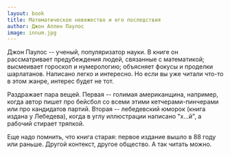```yaml
---
layout: book
title: Математическое невежество и его последствия
author: Джон Аллен Паулос
image: innum.jpg
---
```


Джон Паулос -- ученый, популяризатор науки. В книге он рассматривает
предубеждения людей, связанные с математикой; высмеивает гороскоп и нумерологию;
объясняет фокусы и проделки шарлатанов. Написано легко и интересно. Но если вы
уже читали что-то в этом жанре, интерес будет не тот.

Раздражает пара вещей. Первая -- голимая американщина, например, когда автор
пишет про бейсбол со всеми этими кетчерами-пинчерами или про кандидатов
партий. Вторая -- лебедевский юморок (книга издана у Лебедева), когда в углу
иллюстрации написано "х...й", а рабочий стирает тряпкой.

Еще надо помнить, что книга старая: первое издание вышло в 88 году или
раньше. Другой контекст, другое общество. А так читать можно.
